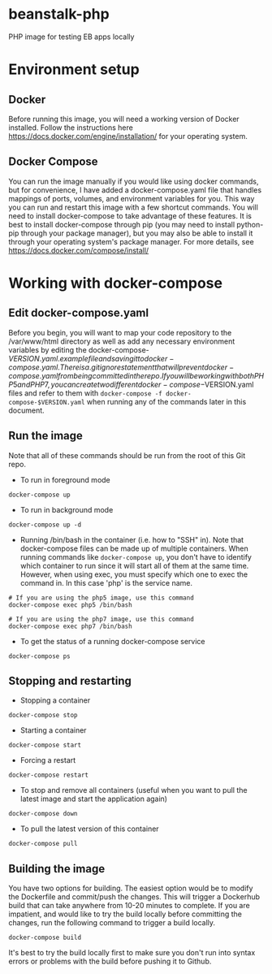 # beanstalk-php
PHP image for testing EB apps locally

# Environment setup

## Docker
Before running this image, you will need a working version of Docker installed. Follow the instructions here https://docs.docker.com/engine/installation/ for your operating system.

## Docker Compose
You can run the image manually if you would like using docker commands, but for convenience, I have added a docker-compose.yaml file that handles mappings of ports, volumes, and environment variables for you. This way you can run and restart this image with a few shortcut commands. You will need to install docker-compose to take advantage of these features. It is best to install docker-compose through pip (you may need to install python-pip through your package manager), but you may also be able to install it through your operating system's package manager. For more details, see https://docs.docker.com/compose/install/

# Working with docker-compose

## Edit docker-compose.yaml
Before you begin, you will want to map your code repository to the /var/www/html directory as well as add any necessary environment variables by editing the docker-compose-$VERSION.yaml.example file and saving it to docker-compose.yaml. There is a .gitignore statement that will prevent docker-compose.yaml from being committed in the repo. If you will be working with both PHP5 and PHP7, you can create two different docker-compose-$VERSION.yaml files and refer to them with ```docker-compose -f docker-compose-$VERSION.yaml``` when running any of the commands later in this document.

## Run the image
Note that all of these commands should be run from the root of this Git repo.

* To run in foreground mode
```
docker-compose up
```

* To run in background mode
```
docker-compose up -d
```

* Running /bin/bash in the container (i.e. how to "SSH" in). Note that docker-compose files can be made up of multiple containers. When running commands like `docker-compose up`, you don't have to identify which container to run since it will start all of them at the same time. However, when using exec, you must specify which one to exec the command in. In this case 'php' is the service name.
```
# If you are using the php5 image, use this command
docker-compose exec php5 /bin/bash

# If you are using the php7 image, use this command
docker-compose exec php7 /bin/bash
```

* To get the status of a running docker-compose service
```
docker-compose ps
```

## Stopping and restarting
* Stopping a container
```
docker-compose stop
```

* Starting a container
```
docker-compose start
```

* Forcing a restart
```
docker-compose restart
```

* To stop and remove all containers (useful when you want to pull the latest image and start the application again)
```
docker-compose down
```

* To pull the latest version of this container
```
docker-compose pull
```

## Building the image
You have two options for building. The easiest option would be to modify the Dockerfile and commit/push the changes. This will trigger a Dockerhub build that can take anywhere from 10-20 minutes to complete. If you are impatient, and would like to try the build locally before committing the changes, run the following command to trigger a build locally.
```
docker-compose build
```
It's best to try the build locally first to make sure you don't run into syntax errors or problems with the build before pushing it to Github.
